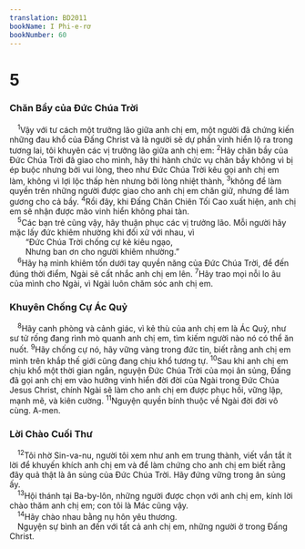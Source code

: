 ```yaml
---
translation: BD2011
bookName: I Phi-e-rơ 
bookNumber: 60
---
```


<div class="title"><h1>5</h1><h3>Chăn Bầy của Ðức Chúa Trời</h3></div>
<span class="verse 1phi_5_1"> <sup>1</sup>Vậy với tư cách một trưởng lão giữa anh chị em, một người đã chứng kiến những đau khổ của Ðấng Christ và là người sẽ dự phần vinh hiển lộ ra trong tương lai, tôi khuyên các vị trưởng lão giữa anh chị em: </span>
<span class="verse 1phi_5_2"><sup>2</sup>Hãy chăn bầy của Ðức Chúa Trời đã giao cho mình, hãy thi hành chức vụ chăn bầy không vì bị ép buộc nhưng bởi vui lòng, theo như Ðức Chúa Trời kêu gọi anh chị em làm, không vì lợi lộc thấp hèn nhưng bởi lòng nhiệt thành, </span>
<span class="verse 1phi_5_3"><sup>3</sup>không để làm quyền trên những người được giao cho anh chị em chăn giữ, nhưng để làm gương cho cả bầy. </span>
<span class="verse 1phi_5_4"><sup>4</sup>Rồi đây, khi Ðấng Chăn Chiên Tối Cao xuất hiện, anh chị em sẽ nhận được mão vinh hiển không phai tàn.<br/></span>
<span class="verse 1phi_5_5"> <sup>5</sup>Các bạn trẻ cũng vậy, hãy thuận phục các vị trưởng lão. Mỗi người hãy mặc lấy đức khiêm nhường khi đối xử với nhau, vì<br/>  “Ðức Chúa Trời chống cự kẻ kiêu ngạo,<br/>  Nhưng ban ơn cho người khiêm nhường.” <br/></span>
<span class="verse 1phi_5_6"> <sup>6</sup>Hãy hạ mình khiêm tốn dưới tay quyền năng của Ðức Chúa Trời, để đến đúng thời điểm, Ngài sẽ cất nhắc anh chị em lên. </span>
<span class="verse 1phi_5_7"><sup>7</sup>Hãy trao mọi nỗi lo âu của mình cho Ngài, vì Ngài luôn chăm sóc anh chị em.<br/></span>
<div class="title"><h3>Khuyên Chống Cự Ác Quỷ</h3></div>
<span class="verse 1phi_5_8"> <sup>8</sup>Hãy canh phòng và cảnh giác, vì kẻ thù của anh chị em là Ác Quỷ, như sư tử rống đang rình mò quanh anh chị em, tìm kiếm người nào nó có thể ăn nuốt. </span>
<span class="verse 1phi_5_9"><sup>9</sup>Hãy chống cự nó, hãy vững vàng trong đức tin, biết rằng anh chị em mình trên khắp thế giới cũng đang chịu khổ tương tự. </span>
<span class="verse 1phi_5_10"><sup>10</sup>Sau khi anh chị em chịu khổ một thời gian ngắn, nguyện Ðức Chúa Trời của mọi ân sủng, Ðấng đã gọi anh chị em vào hưởng vinh hiển đời đời của Ngài trong Ðức Chúa Jesus Christ, chính Ngài sẽ làm cho anh chị em được phục hồi, vững lập, mạnh mẽ, và kiên cường. </span>
<span class="verse 1phi_5_11"><sup>11</sup>Nguyện quyền bính thuộc về Ngài đời đời vô cùng. A-men.<br/></span>
<div class="title"><h3>Lời Chào Cuối Thư</h3></div>
<span class="verse 1phi_5_12"> <sup>12</sup>Tôi nhờ Sin-va-nu, người tôi xem như anh em trung thành, viết vắn tắt ít lời để khuyến khích anh chị em và để làm chứng cho anh chị em biết rằng đây quả thật là ân sủng của Ðức Chúa Trời. Hãy đứng vững trong ân sủng ấy.<br/></span>
<span class="verse 1phi_5_13"> <sup>13</sup>Hội thánh tại Ba-by-lôn, những người được chọn với anh chị em, kính lời chào thăm anh chị em; con tôi là Mác cũng vậy.<br/></span>
<span class="verse 1phi_5_14"> <sup>14</sup>Hãy chào nhau bằng nụ hôn yêu thương.<br/> Nguyện sự bình an đến với tất cả anh chị em, những người ở trong Ðấng Christ.<br/></span>
